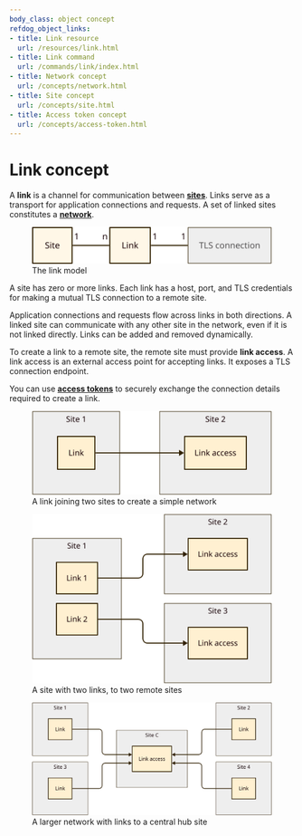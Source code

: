 ```yaml
---
body_class: object concept
refdog_object_links:
- title: Link resource
  url: /resources/link.html
- title: Link command
  url: /commands/link/index.html
- title: Network concept
  url: /concepts/network.html
- title: Site concept
  url: /concepts/site.html
- title: Access token concept
  url: /concepts/access-token.html
---
```


# Link concept

<section>

A **link** is a channel for communication between
**[sites](site.html)**.  Links serve as a transport for application
connections and requests.  A set of linked sites constitutes a
**[network](network.html)**.

<figure>
  <img src="images/link-model.svg"/>
  <figcaption>The link model</figcaption>
</figure>

A site has zero or more links.  Each link has a host, port, and TLS
credentials for making a mutual TLS connection to a remote site.

Application connections and requests flow across links in both
directions.  A linked site can communicate with any other site in
the network, even if it is not linked directly.  Links can be added
and removed dynamically.

To create a link to a remote site, the remote site must provide
**link access**.  A link access is an external access point for
accepting links.  It exposes a TLS connection endpoint.

You can use **[access tokens](access-token.html)** to securely
exchange the connection details required to create a link.

<figure>
  <img src="images/link-1.svg"/>
  <figcaption>A link joining two sites to create a simple network</figcaption>
</figure>

<figure>
  <img src="images/link-2.svg"/>
  <figcaption>A site with two links, to two remote sites</figcaption>
</figure>

<figure>
  <img src="images/link-3.svg"/>
  <figcaption>A larger network with links to a central hub site</figcaption>
</figure>

</section>
